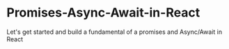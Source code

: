 # Promises-Async-Await-in-React
Let's get started and build a fundamental of a promises and Async/Await in React

